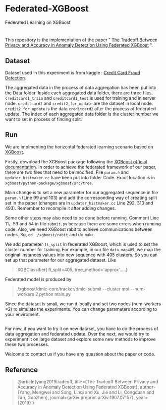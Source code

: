 # Federated-XGBoost
Federated Learning on XGBoost
# 
This repository is the implementation of the paper " [The Tradeoff Between Privacy and Accuracy in Anomaly Detection Using Federated XGBoost](https://arxiv.org/abs/1907.07157) ".

## Dataset

Dataset used in this experiment is from kaggle : [Credit Card Fraud Detection](https://www.kaggle.com/mlg-ulb/creditcardfraud).

The aggregated data in the process of data aggregation has been put into the Data folder. Inside each aggregated data folder, there are three files.   `creditcard1_train` and `creditcard1_test` is used for training and in server node. `creditcard2` and  `credit2_for_update` are the dataset in local node.
 `credit2_for_update` is the data `creditcard2` after the process of federated update. The index of each aggregated data folder is the cluster number we want to set in process of finding split.

## Run

We are implmenting the horizontal federated learning scenario based on [XGBoost](https://github.com/dmlc/xgboost). 

Firstly, download the XGBoost package following the [XGBoost official documentation](https://xgboost.readthedocs.io/en/latest/).  In order to achieve the federated framework of our paper, there are two files that need to be modified. File `param.h` and `updater_histmaker.cc` have been put into folder Code. Exact location is in `xgboost/python-package/xgboost/src/tree`.

Main change is to set a new parameter for our aggregated sequence in file `param.h` (Line 99 and 103) and add the corresponding way of creating split set in the paper (changes are in `updater_histmaker.cc` Line 292, 313 and 493). Remember to recompile it after adding changes.

Some other steps may also need to be done before running.  Comment Line 11、53 and 54 in file `submit.py` because there are some errors when running code. Also, we need XGBoost rabit to achieve communications between nodes. So, `cd  /xgboost/rabit` and do `make`.

We add parameter `fl_split` in federated XGBoost, which is used to set the cluster number for training. For example, in our file `data_map405`, we map the original instances values into new sequence with 405 clusters. So you can set up that parameter for our aggregated dataset. Like 

> XGBClassifier( fl_split=405, tree_method='approx'.....)

Federated model is produced by 
> /xgboost/dmlc-core/tracker/dmlc-submit --cluster mpi --num-workers 2 python main.py

Since the dataset is small, we run it locally and set  two nodes (num-workers =2) to simulate the experiments. You can change  parameters according to your enviroment.
## 
For now, if you want to try it on new dataset, you have to do the process of data aggregation and federated update. Over the next, we would try to experiment it on large dataset and explore some new methods to improve these two processes.


Welcome to contact us if you have any quastion about the paper or code. 

## Reference

>@article{yang2019tradeoff,
  title={The Tradeoff Between Privacy and Accuracy in Anomaly Detection Using Federated XGBoost},
  author={Yang, Mengwei and Song, Linqi and Xu, Jie and Li, Congduan and Tan, Guozhen},
  journal={arXiv preprint arXiv:1907.07157},
  year={2019}
}

